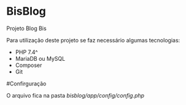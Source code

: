 # BisBlog
Projeto Blog Bis

Para utilização deste projeto se faz necessário algumas tecnologias:

* PHP 7.4^
* MariaDB ou MySQL
* Composer
* Git

#Confirguração

O arquivo fica na pasta *bisblog/app/config/config.php*